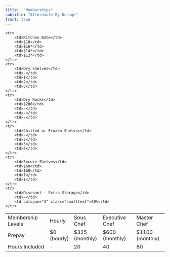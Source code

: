 ```yaml
---
title:  "Memberships"
subtitle: "Affordable By Design"
front: true
---
```

<table class="table memberships">
  <tbody>
    <tr>
		<td>Membership Levels</td>
		<td class="bg-black">Hourly</td>
		<td class="bg-red">Sous Chef</td>
		<td class="bg-green">Executive Chef</td>
		<td class="bg-yellow">Master Chef</td>
    </tr>  
    <tr class="money">
		<td>Prepay</td>
		<td>$0 <br /><span class="smalltext">(hourly)</span></td>
		<td>$325 <br /><span class="smalltext">(monthly)</span></td>
		<td>$600 <br /><span class="smalltext">(monthly)</span></td>
		<td>$1100 <br /><span class="smalltext">(monthly)</span></td>
    </tr>		
    <tr>
		<td>Hours Included</td>
		<td>-</td>
		<td>20</td>
		<td>40</td>
		<td>80</td>
    </tr>

    <tr>
		<td>Kitchen Rate</td>
		<td>$18</td>
		<td>$16*</td>
		<td>$14*</td>
		<td>$13*</td>
    </tr>
    <tr>
		<td>Dry Shelves</td>
		<td>-</td>
		<td>1</td>
		<td>2</td>
		<td>3</td>
    </tr>
    <tr>
		<td>Dry Racks</td>
		<td>$200</td>
		<td>-</td>
		<td>-</td>
		<td>-</td>
    </tr>	
    <tr>
		<td>Chilled or Frozen Shelves</td>
		<td>-</td>
		<td>2</td>
		<td>3</td>
		<td>4</td>
    </tr>
    <tr>
		<td>Secure Shelves</td>
		<td>$60</td>
		<td>$60</td>
		<td>1</td>
		<td>1</td>
    </tr>	
    <tr>
		<td>Discount - Extra Storage</td>
		<td>-</td>
		<td colspan="3" class="smalltext">50%</td>
    </tr>
  </tbody>
</table>